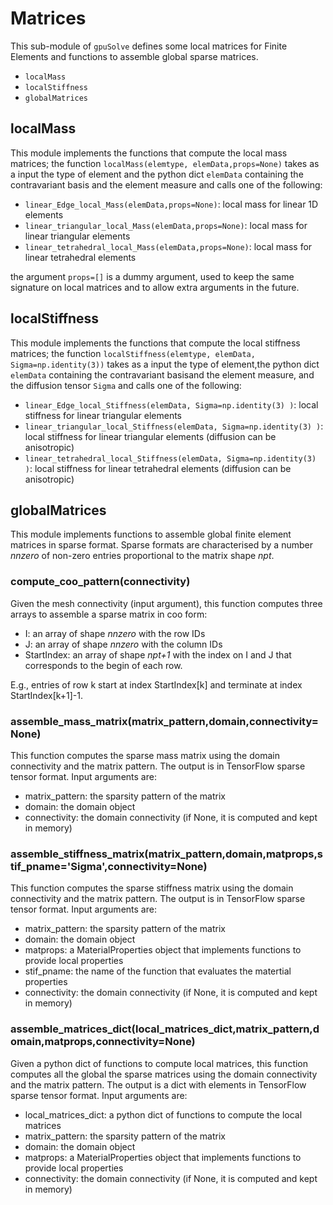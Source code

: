 # Matrices

This sub-module of `gpuSolve` defines some local matrices for Finite Elements and functions to assemble global sparse matrices.

* `localMass`
* `localStiffness`
* `globalMatrices`

## localMass

This module implements the functions that compute the local mass matrices; 
the function `localMass(elemtype, elemData,props=None)` takes as a input the type of element and 
the python dict `elemData` containing the contravariant basis and the element measure and
calls one of the following:

* `linear_Edge_local_Mass(elemData,props=None)`: local mass for linear 1D elements
* `linear_triangular_local_Mass(elemData,props=None)`: local mass for linear triangular elements
* `linear_tetrahedral_local_Mass(elemData,props=None)`: local mass for linear tetrahedral elements 

the argument `props=[]` is a dummy argument, used to keep the same signature on local matrices and to
allow extra arguments in the future.


## localStiffness

This module implements the functions that compute the local stiffness matrices; 
the function `localStiffness(elemtype, elemData, Sigma=np.identity(3))` takes as a input the type of element,the python dict `elemData` containing the contravariant basisand the element measure, and the diffusion tensor `Sigma` and calls one of the following:

* `linear_Edge_local_Stiffness(elemData, Sigma=np.identity(3) )`: local stiffness for linear triangular elements
* `linear_triangular_local_Stiffness(elemData, Sigma=np.identity(3) )`: local stiffness for linear triangular elements (diffusion can be anisotropic)
* `linear_tetrahedral_local_Stiffness(elemData, Sigma=np.identity(3) )`: local stiffness for linear tetrahedral elements (diffusion can be anisotropic)

## globalMatrices

This module implements functions to assemble global finite element matrices in sparse format. Sparse formats 
are characterised by a number *nnzero* of non-zero entries proportional to the matrix shape *npt*. 

###  compute_coo_pattern(connectivity)

Given the mesh connectivity (input argument), this function computes three arrays to assemble a sparse matrix in coo form: 

* I: an array of shape *nnzero* with the row IDs
* J: an array of shape *nnzero* with the column IDs
* StartIndex: an array of shape *npt+1* with the index on I and J that corresponds to the begin of each row. 

E.g., entries of row k start at index StartIndex[k] and terminate at index StartIndex[k+1]-1.


### assemble_mass_matrix(matrix_pattern,domain,connectivity=None)

This function computes the sparse mass matrix using the domain connectivity and the matrix pattern. The output is in TensorFlow sparse tensor format. Input arguments are:

* matrix_pattern: the sparsity pattern of the matrix
* domain:         the domain object
* connectivity:   the domain connectivity (if None, it is computed and kept in memory)

### assemble_stiffness_matrix(matrix_pattern,domain,matprops,stif_pname='Sigma',connectivity=None)

This function computes the sparse stiffness matrix using the domain connectivity and the matrix pattern. The output is in TensorFlow sparse tensor format. Input arguments are:

* matrix_pattern: the sparsity pattern of the matrix
* domain:         the domain object
* matprops:       a MaterialProperties object that implements functions to provide local properties 
* stif_pname:     the name of the function that evaluates the matertial properties
* connectivity:   the domain connectivity (if None, it is computed and kept in memory)

### assemble_matrices_dict(local_matrices_dict,matrix_pattern,domain,matprops,connectivity=None)

Given a python dict of functions to compute local matrices, this function computes all the global the sparse matrices using the domain connectivity and the matrix pattern. The output is a dict with elements in TensorFlow sparse tensor format. Input arguments are:

* local\_matrices\_dict: a python dict of functions to compute the local matrices
* matrix_pattern: the sparsity pattern of the matrix
* domain:         the domain object
* matprops:       a MaterialProperties object that implements functions to provide local properties
* connectivity:   the domain connectivity (if None, it is computed and kept in memory)



